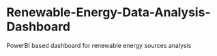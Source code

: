 # Renewable-Energy-Data-Analysis-Dashboard
PowerBI based dashboard for renewable energy sources analysis
